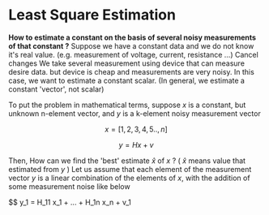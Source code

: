 # Least Square Estimation

**How to estimate a constant on the basis of several noisy measurements of that constant ?**
Suppose we have a constant data and we do not know it's real value. (e.g. measurement of voltage, current, resistance ...) Cancel changes
We take several measurement using device that can measure desire data. but device is cheap and measurements are very noisy.
In this case, we want to estimate a constant scalar. (In general, we estimate a constant 'vector', not scalar)

To put the problem in mathematical terms, suppose $x$ is a constant, but unknown n-element vector, and $y$ is a k-element noisy measurement vector

$$x = [ 1 ,2,3,4, 5 .. ,n]$$

$$y = Hx + v $$

Then, How can we find the 'best' estimate $\hat{x}$ of $x$ ? ( $\hat{x}$ means value that estimated from $y$ )
Let us assume that each element of the measurement vector $y$ is a linear combination of the elements of $x$, with the addition of some measurement noise like below

$$ y_1 = H_11 x_1 + ... + H_1n x_n + v_1
